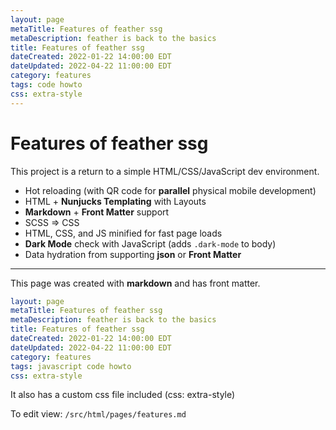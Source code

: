 ```yaml
---
layout: page
metaTitle: Features of feather ssg
metaDescription: feather is back to the basics
title: Features of feather ssg
dateCreated: 2022-01-22 14:00:00 EDT
dateUpdated: 2022-04-22 11:00:00 EDT
category: features
tags: code howto
css: extra-style
---
```


# Features of feather ssg

This project is a return to a simple HTML/CSS/JavaScript dev environment.

- Hot reloading (with QR code for **parallel** physical mobile development)
- HTML + **Nunjucks Templating** with Layouts
- **Markdown** + **Front Matter** support
- SCSS => CSS
- HTML, CSS, and JS minified for fast page loads
- **Dark Mode** check with JavaScript (adds `.dark-mode` to body)
- Data hydration from supporting **json** or **Front Matter**

---

This page was created with **markdown** and has front matter.

```yaml
layout: page
metaTitle: Features of feather ssg
metaDescription: feather is back to the basics
title: Features of feather ssg
dateCreated: 2022-01-22 14:00:00 EDT
dateUpdated: 2022-04-22 11:00:00 EDT
category: features
tags: javascript code howto
css: extra-style
```

It also has a custom css file included (css: extra-style)

To edit view: `/src/html/pages/features.md`